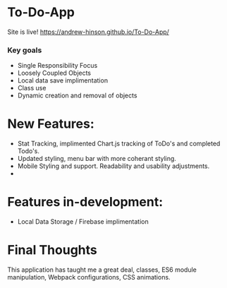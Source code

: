 # To-Do-App
Site is live! https://andrew-hinson.github.io/To-Do-App/


### Key goals 
* Single Responsibility Focus
* Loosely Coupled Objects
* Local data save implimentation 
* Class use 
* Dynamic creation and removal of objects

# New Features:
* Stat Tracking, implimented Chart.js tracking of ToDo's and completed Todo's.
* Updated styling, menu bar with more coherant styling.
* Mobile Styling and support. Readability and usability adjustments.
* 
# Features in-development:
* Local Data Storage / Firebase implimentation


# Final Thoughts
This application has taught me a great deal, classes, ES6 module manipulation, Webpack configurations, CSS animations.



